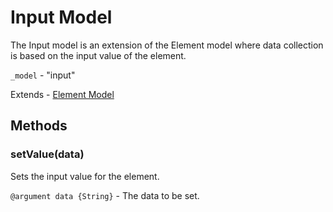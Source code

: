 # Input Model
The Input model is an extension of the Element model where data collection is based on the input value of the element.

`_model` - "input"

Extends - [Element Model](element.md)

## Methods

### setValue(data)
Sets the input value for the element.

`@argument data {String}` - The data to be set.